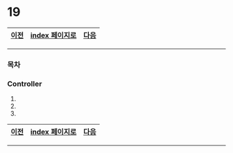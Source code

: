 # 19

[이전](./18.md)|[index 페이지로](./00index.md) |[다음](./20.md)
---|---|---
<hr>


### 목차

### Controller

1.
1.
1.

[이전](./18.md)|[index 페이지로](./00index.md) |[다음](./20.md)
---|---|---
<hr>
